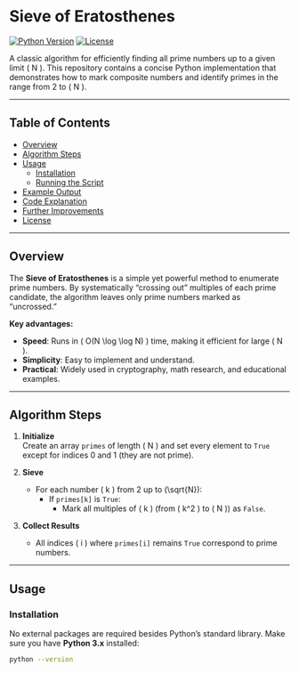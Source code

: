 # Sieve of Eratosthenes

[![Python Version](https://img.shields.io/badge/Python-3.x-blue.svg)](https://www.python.org/)
[![License](https://img.shields.io/badge/License-MIT-green.svg)](LICENSE)

A classic algorithm for efficiently finding all prime numbers up to a given limit \( N \). This repository contains a concise Python implementation that demonstrates how to mark composite numbers and identify primes in the range from 2 to \( N \).

---

## Table of Contents

- [Overview](#overview)
- [Algorithm Steps](#algorithm-steps)
- [Usage](#usage)
  - [Installation](#installation)
  - [Running the Script](#running-the-script)
- [Example Output](#example-output)
- [Code Explanation](#code-explanation)
- [Further Improvements](#further-improvements)
- [License](#license)

---

## Overview

The **Sieve of Eratosthenes** is a simple yet powerful method to enumerate prime numbers. By systematically “crossing out” multiples of each prime candidate, the algorithm leaves only prime numbers marked as “uncrossed.”

**Key advantages:**
- **Speed**: Runs in \( O(N \log \log N) \) time, making it efficient for large \( N \).
- **Simplicity**: Easy to implement and understand.
- **Practical**: Widely used in cryptography, math research, and educational examples.

---

## Algorithm Steps

1. **Initialize**  
   Create an array `primes` of length \( N \) and set every element to `True` except for indices 0 and 1 (they are not prime).

2. **Sieve**  
   - For each number \( k \) from 2 up to \(\sqrt{N}\):
     - If `primes[k]` is `True`:
       - Mark all multiples of \( k \) (from \( k^2 \) to \( N \)) as `False`.

3. **Collect Results**  
   - All indices \( i \) where `primes[i]` remains `True` correspond to prime numbers.

---

## Usage

### Installation

No external packages are required besides Python’s standard library. Make sure you have **Python 3.x** installed:

```bash
python --version
